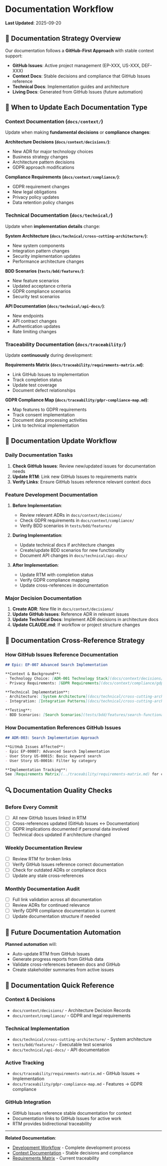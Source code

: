 # Documentation Workflow

**Last Updated**: 2025-09-20

## 🎯 Documentation Strategy Overview

Our documentation follows a **GitHub-First Approach** with stable context support:

- **GitHub Issues**: Active project management (EP-XXX, US-XXX, DEF-XXX)
- **Context Docs**: Stable decisions and compliance that GitHub Issues reference
- **Technical Docs**: Implementation guides and architecture
- **Living Docs**: Generated from GitHub Issues (future automation)

## 📂 When to Update Each Documentation Type

### **Context Documentation (`docs/context/`)**
Update when making **fundamental decisions** or **compliance changes**:

**Architecture Decisions (`docs/context/decisions/`)**:
- New ADR for major technology choices
- Business strategy changes
- Architecture pattern decisions
- GDPR approach modifications

**Compliance Requirements (`docs/context/compliance/`)**:
- GDPR requirement changes
- New legal obligations
- Privacy policy updates
- Data retention policy changes

### **Technical Documentation (`docs/technical/`)**
Update when **implementation details** change:

**System Architecture (`docs/technical/cross-cutting-architecture/`)**:
- New system components
- Integration pattern changes
- Security implementation updates
- Performance architecture changes

**BDD Scenarios (`tests/bdd/features/`)**:
- New feature scenarios
- Updated acceptance criteria
- GDPR compliance scenarios
- Security test scenarios

**API Documentation (`docs/technical/api-docs/`)**:
- New endpoints
- API contract changes
- Authentication updates
- Rate limiting changes

### **Traceability Documentation (`docs/traceability/`)**
Update **continuously** during development:

**Requirements Matrix (`docs/traceability/requirements-matrix.md`)**:
- Link GitHub Issues to implementation
- Track completion status
- Update test coverage
- Document defect relationships

**GDPR Compliance Map (`docs/traceability/gdpr-compliance-map.md`)**:
- Map features to GDPR requirements
- Track consent implementation
- Document data processing activities
- Link to technical implementation

## 🔄 Documentation Update Workflow

### **Daily Documentation Tasks**
1. **Check GitHub Issues**: Review new/updated issues for documentation needs
2. **Update RTM**: Link new GitHub Issues to requirements matrix
3. **Verify Links**: Ensure GitHub Issues reference relevant context docs

### **Feature Development Documentation**
1. **Before Implementation**:
   - Review relevant ADRs in `docs/context/decisions/`
   - Check GDPR requirements in `docs/context/compliance/`
   - Verify BDD scenarios in `tests/bdd/features/`

2. **During Implementation**:
   - Update technical docs if architecture changes
   - Create/update BDD scenarios for new functionality
   - Document API changes in `docs/technical/api-docs/`

3. **After Implementation**:
   - Update RTM with completion status
   - Verify GDPR compliance mapping
   - Update cross-references in documentation

### **Major Decision Documentation**
1. **Create ADR**: New file in `docs/context/decisions/`
2. **Update GitHub Issues**: Reference ADR in relevant issues
3. **Update Technical Docs**: Implement ADR decisions in architecture docs
4. **Update CLAUDE.md**: If workflow or project structure changes

## 📝 Documentation Cross-Reference Strategy

### **How GitHub Issues Reference Documentation**
```markdown
## Epic: EP-007 Advanced Search Implementation

**Context & Background**:
- Technology Choice: [ADR-001 Technology Stack](docs/context/decisions/adr-001-technology-stack.md)
- Privacy Requirements: [GDPR Requirements](docs/context/compliance/gdpr-requirements.md#data-minimization)

**Technical Implementation**:
- Architecture: [System Architecture](docs/technical/cross-cutting-architecture/system-architecture.md)
- Integration: [Integration Patterns](docs/technical/cross-cutting-architecture/integration-patterns.md)

**Testing**:
- BDD Scenarios: [Search Scenarios](tests/bdd/features/search-functionality.feature)
```

### **How Documentation References GitHub Issues**
```markdown
## ADR-003: Search Implementation Approach

**GitHub Issues Affected**:
- Epic EP-00007: Advanced Search Implementation
- User Story US-00015: Basic keyword search
- User Story US-00016: Filter by category

**Implementation Tracking**:
See [Requirements Matrix](../traceability/requirements-matrix.md) for current status.
```

## 🔍 Documentation Quality Checks

### **Before Every Commit**
- [ ] All new GitHub Issues linked in RTM
- [ ] Cross-references updated (GitHub Issues ↔ Documentation)
- [ ] GDPR implications documented if personal data involved
- [ ] Technical docs updated if architecture changed

### **Weekly Documentation Review**
- [ ] Review RTM for broken links
- [ ] Verify GitHub Issues reference correct documentation
- [ ] Check for outdated ADRs or compliance docs
- [ ] Update any stale cross-references

### **Monthly Documentation Audit**
- [ ] Full link validation across all documentation
- [ ] Review ADRs for continued relevance
- [ ] Verify GDPR compliance documentation is current
- [ ] Update documentation structure if needed

## 🤖 Future Documentation Automation

**Planned automation** will:
- Auto-update RTM from GitHub Issues
- Generate progress reports from GitHub data
- Validate cross-references between docs and GitHub
- Create stakeholder summaries from active issues

## 🔗 Documentation Quick Reference

### **Context & Decisions**
- `docs/context/decisions/` - Architecture Decision Records
- `docs/context/compliance/` - GDPR and legal requirements

### **Technical Implementation**
- `docs/technical/cross-cutting-architecture/` - System architecture
- `tests/bdd/features/` - Executable test scenarios
- `docs/technical/api-docs/` - API documentation

### **Active Tracking**
- `docs/traceability/requirements-matrix.md` - GitHub Issues → Implementation
- `docs/traceability/gdpr-compliance-map.md` - Features → GDPR compliance

### **GitHub Integration**
- GitHub Issues reference stable documentation for context
- Documentation links to GitHub Issues for active work
- RTM provides bidirectional traceability

---

**Related Documentation**:
- [Development Workflow](development-workflow.md) - Complete development process
- [Context Documentation](../context/) - Stable decisions and compliance
- [Requirements Matrix](../traceability/requirements-matrix.md) - Current traceability